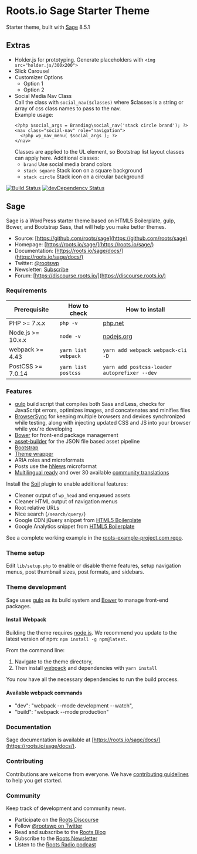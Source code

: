 # Roots.io Sage Starter Theme 

Starter theme, built with [Sage](https://roots.io/sage/) 8.5.1 
## Extras

- Holder.js for prototyping. Generate placeholders with `<img src="holder.js/300x200">`
- Slick Carousel
- Customizer Options
    - Option 1
    - Option 2
- Social Media Nav Class  
Call the class with `social_nav($classes)` where $classes is a string or array of css class names
to pass to the nav.  
Example usage:  
  ```
  <?php $social_args = Branding\social_nav('stack circle brand'); ?>
  <nav class="social-nav" role="navigation">
    <?php wp_nav_menu( $social_args ); ?>
  </nav>
  ```  
  Classes are applied to the UL element, so Bootstrap list layout classes can apply here. Additional classes:  
  - `brand` Use social media brand colors
  - `stack square` Stack icon on a square background
  - `stack circle` Stack icon on a circular background
  

[![Build Status](https://travis-ci.org/roots/sage.svg)](https://travis-ci.org/roots/sage)
[![devDependency Status](https://david-dm.org/roots/sage/dev-status.svg)](https://david-dm.org/roots/sage#info=devDependencies)

## Sage

Sage is a WordPress starter theme based on HTML5 Boilerplate, gulp, Bower, and Bootstrap Sass, that will help you make better themes.

* Source: [https://github.com/roots/sage](https://github.com/roots/sage)
* Homepage: [https://roots.io/sage/](https://roots.io/sage/)
* Documentation: [https://roots.io/sage/docs/](https://roots.io/sage/docs/)
* Twitter: [@rootswp](https://twitter.com/rootswp)
* Newsletter: [Subscribe](http://roots.io/subscribe/)
* Forum: [https://discourse.roots.io/](https://discourse.roots.io/)

### Requirements

| Prerequisite    | How to check | How to install
| --------------- | ------------ | ------------- |
| PHP >= 7.x.x    | `php -v`     | [php.net](http://php.net/manual/en/install.php) |
| Node.js >= 10.x.x  | `node -v`    | [nodejs.org](http://nodejs.org/) |
| webpack >= 4.43  | `yarn list webpack`    | `yarn add webpack webpack-cli -D` |
| PostCSS >= 7.0.14 | `yarn list postcss`   | `yarn add postcss-loader autoprefixer --dev` |


### Features

* [gulp](http://gulpjs.com/) build script that compiles both Sass and Less, checks for JavaScript errors, optimizes images, and concatenates and minifies files
* [BrowserSync](http://www.browsersync.io/) for keeping multiple browsers and devices synchronized while testing, along with injecting updated CSS and JS into your browser while you're developing
* [Bower](http://bower.io/) for front-end package management
* [asset-builder](https://github.com/austinpray/asset-builder) for the JSON file based asset pipeline
* [Bootstrap](http://getbootstrap.com/)
* [Theme wrapper](https://roots.io/sage/docs/theme-wrapper/)
* ARIA roles and microformats
* Posts use the [hNews](http://microformats.org/wiki/hnews) microformat
* [Multilingual ready](https://roots.io/wpml/) and over 30 available [community translations](https://github.com/roots/sage-translations)

Install the [Soil](https://github.com/roots/soil) plugin to enable additional features:

* Cleaner output of `wp_head` and enqueued assets
* Cleaner HTML output of navigation menus
* Root relative URLs
* Nice search (`/search/query/`)
* Google CDN jQuery snippet from [HTML5 Boilerplate](http://html5boilerplate.com/)
* Google Analytics snippet from [HTML5 Boilerplate](http://html5boilerplate.com/)

See a complete working example in the [roots-example-project.com repo](https://github.com/roots/roots-example-project.com).


### Theme setup

Edit `lib/setup.php` to enable or disable theme features, setup navigation menus, post thumbnail sizes, post formats, and sidebars.

### Theme development

Sage uses [gulp](http://gulpjs.com/) as its build system and [Bower](http://bower.io/) to manage front-end packages.

#### Install Webpack

Building the theme requires [node.js](http://nodejs.org/download/). We recommend you update to the latest version of npm: `npm install -g npm@latest`.

From the command line:

1. Navigate to the theme directory, 
2. Then install [webpack](https://webpack.js.org/) and dependencies with `yarn install`


You now have all the necessary dependencies to run the build process.

#### Available webpack commands

 *    "dev": "webpack --mode development --watch",
 *   "build": "webpack --mode production"



### Documentation

Sage documentation is available at [https://roots.io/sage/docs/](https://roots.io/sage/docs/).

### Contributing

Contributions are welcome from everyone. We have [contributing guidelines](https://github.com/roots/guidelines/blob/master/CONTRIBUTING.md) to help you get started.

### Community

Keep track of development and community news.

* Participate on the [Roots Discourse](https://discourse.roots.io/)
* Follow [@rootswp on Twitter](https://twitter.com/rootswp)
* Read and subscribe to the [Roots Blog](https://roots.io/blog/)
* Subscribe to the [Roots Newsletter](https://roots.io/subscribe/)
* Listen to the [Roots Radio podcast](https://roots.io/podcast/)
